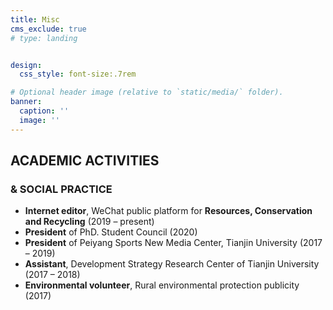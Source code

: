 ```yaml
---
title: Misc
cms_exclude: true
# type: landing


design:
  css_style: font-size:.7rem

# Optional header image (relative to `static/media/` folder).
banner:
  caption: ''
  image: ''
---
```


## ACADEMIC ACTIVITIES  
### & SOCIAL PRACTICE

- **Internet editor**, WeChat public platform for **Resources, Conservation and Recycling**  (2019 – present)
- **President** of PhD. Student Council  (2020)
- **President** of Peiyang Sports New Media Center, Tianjin University  (2017 – 2019)
- **Assistant**, Development Strategy Research Center of Tianjin University  (2017 – 2018)
- **Environmental volunteer**, Rural environmental protection publicity  (2017)



